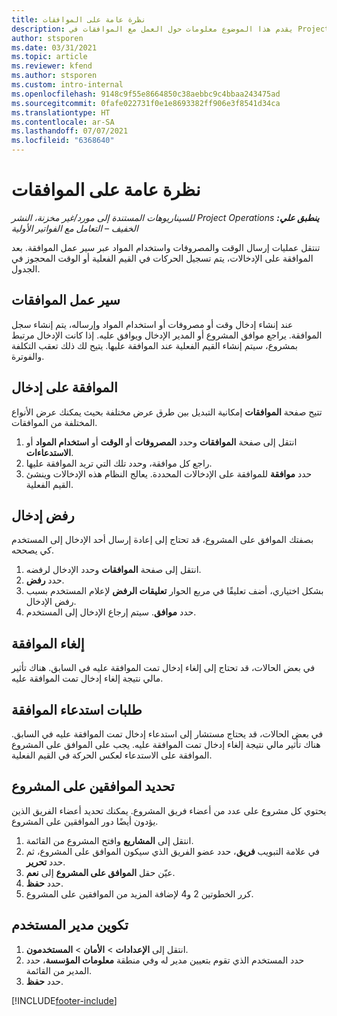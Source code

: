 ```yaml
---
title: نظرة عامة على الموافقات
description: يقدم هذا الموضوع معلومات حول العمل مع الموافقات في Project Operations.
author: stsporen
ms.date: 03/31/2021
ms.topic: article
ms.reviewer: kfend
ms.author: stsporen
ms.custom: intro-internal
ms.openlocfilehash: 9148c9f55e8664850c38aebbc9c4bbaa243475ad
ms.sourcegitcommit: 0fafe022731f0e1e8693382ff906e3f8541d34ca
ms.translationtype: HT
ms.contentlocale: ar-SA
ms.lasthandoff: 07/07/2021
ms.locfileid: "6368640"
---
```

# <a name="approvals-overview"></a>نظرة عامة على الموافقات

_**ينطبق علي:** ‏‫Project Operations للسيناريوهات المستندة إلى مورد/غير مخزنة‬، ‏‫النشر الخفيف – التعامل مع الفواتير الأولية‬_

تنتقل عمليات إرسال الوقت والمصروفات واستخدام المواد عبر سير عمل الموافقة. بعد الموافقة على الإدخالات، يتم تسجيل الحركات في القيم الفعلية أو الوقت المحجوز في الجدول.

## <a name="approvals-workflow"></a>سير عمل الموافقات
عند إنشاء إدخال وقت أو مصروفات أو استخدام المواد وإرساله، يتم إنشاء سجل الموافقة. يراجع موافق المشروع أو المدير الإدخال ويوافق عليه. إذا كانت الإدخال مرتبط بمشروع، سيتم إنشاء القيم الفعلية عند الموافقة عليها. يتيح لك ذلك تعقب التكلفة والفوترة.

## <a name="approve-an-entry"></a>الموافقة على إدخال
تتيح صفحة **الموافقات** إمكانية التبديل بين طرق عرض مختلفة بحيث يمكنك عرض الأنواع المختلفة من الموافقات.
  
1. انتقل إلى صفحة **الموافقات** وحدد **المصروفات** أو **الوقت** أو **استخدام المواد** أو **الاستدعاءات**.
2. راجع كل موافقة، وحدد تلك التي تريد الموافقة عليها.
3. حدد **موافقة** للموافقة على الإدخالات المحددة.
يعالج النظام هذه الإدخالات وينشئ القيم الفعلية.

## <a name="reject-an-entry"></a>رفض إدخال
بصفتك الموافق على المشروع، قد تحتاج إلى إعادة إرسال أحد الإدخال إلى المستخدم كي يصححه.
  
1. انتقل إلى صفحة **الموافقات** وحدد الإدخال لرفضه. 
2. حدد **رفض**.
3. بشكل اختياري، أضف تعليقًا في مربع الحوار **تعليقات الرفض** لإعلام المستخدم بسبب رفض الإدخال.
4. حدد **موافق**. سيتم إرجاع الإدخال إلى المستخدم.
  
## <a name="cancel-approval"></a>إلغاء الموافقة
في بعض الحالات، قد تحتاج إلى إلغاء إدخال تمت الموافقة عليه في السابق. هناك تأثير مالي نتيجة إلغاء إدخال تمت الموافقة عليه. 

## <a name="approving-recall-requests"></a>طلبات استدعاء الموافقة
في بعض الحالات، قد يحتاج مستشار إلى استدعاء إدخال تمت الموافقة عليه في السابق. هناك تأثير مالي نتيجة إلغاء إدخال تمت الموافقة عليه. يجب على الموافق على المشروع الموافقة على الاستدعاء لعكس الحركة في القيم الفعلية.

## <a name="specify-project-approvers"></a>تحديد الموافقين على المشروع
يحتوي كل مشروع على عدد من أعضاء فريق المشروع. يمكنك تحديد أعضاء الفريق الذين يؤدون أيضًا دور الموافقين على المشروع.

1. انتقل إلى **المشاريع** وافتح المشروع من القائمة.
2. في علامة التبويب **فريق**، حدد عضو الفريق الذي سيكون الموافق على المشروع، ثم حدد **تحرير**.
3. عيّن حقل **الموافق على المشروع** إلى **نعم**.
4. حدد **حفظ**.
5. كرر الخطوتين 2 و4 لإضافة المزيد من الموافقين على المشروع.

## <a name="configure-the-users-manager"></a>تكوين مدير المستخدم

1. انتقل إلى **الإعدادات** > **الأمان** > **المستخدمون**.
2. حدد المستخدم الذي تقوم بتعيين مدير له وفي منطقة **معلومات المؤسسة**، حدد المدير من القائمة. 
3. حدد **حفظ**.




[!INCLUDE[footer-include](../includes/footer-banner.md)]
